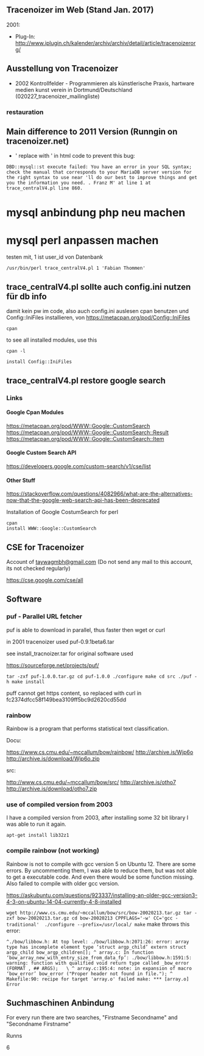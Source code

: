 
## Tracenoizer im Web (Stand Jan. 2017)

2001:

 * Plug-In: http://www.iplugin.ch/kalender/archiv/archiv/detail/article/tracenoizerorg/

## Ausstellung von Tracenoizer

 * 2002 Kontrollfelder - Programmieren als künstlerische Praxis, hartware medien kunst verein in Dortmund/Deutschland (020227_tracenoizer_mailingliste)



### restauration


## Main difference to 2011 Version (Runngin on tracenoizer.net) 

 * ' replace with &apos; in html code to prevent this bug:
 
`DBD::mysql::st execute failed: You have an error in your SQL syntax; check the manual that corresponds to your MariaDB server version for the right syntax to use near 'll do our best to improve things and get you the information you need. . Franz M' at line 1 at trace_centralV4.pl line 860.
`

# mysql anbindung php neu machen


# mysql perl anpassen machen



testen mit, 1 ist user_id von  Datenbank
```
/usr/bin/perl trace_centralV4.pl 1 'Fabian Thommen'
```


## trace_centralV4.pl sollte auch config.ini nutzen für db info

damit kein pw im code, also auch config.ini auslesen
cpan benutzen und  Config::IniFiles installieren, von https://metacpan.org/pod/Config::IniFiles

```
cpan
```

to see all installed modules, use this
```
cpan -l
```


```
install Config::IniFiles
```


## trace_centralV4.pl restore google search

### Links

#### Google Cpan Modules

https://metacpan.org/pod/WWW::Google::CustomSearch
https://metacpan.org/pod/WWW::Google::CustomSearch::Result
https://metacpan.org/pod/WWW::Google::CustomSearch::Item

#### Google Custom Search API

https://developers.google.com/custom-search/v1/cse/list

#### Other Stuff

https://stackoverflow.com/questions/4082966/what-are-the-alternatives-now-that-the-google-web-search-api-has-been-deprecated

Installation of Google CostumSearch for perl
```
cpan
install WWW::Google::CustomSearch
```

## CSE for Tracenoizer

Account of taywagmbh@gmail.com (Do not send any mail to this account, its not checked regularly)

https://cse.google.com/cse/all


## Software

### puf - Parallel URL fetcher 

puf is able to download in parallel, thus faster then wget or curl

in 2001 tracenoizer used puf-0.9.1beta6.tar

see install_tracnoizer.tar for original software used

https://sourceforge.net/projects/puf/

`
tar -zxf puf-1.0.0.tar.gz
cd puf-1.0.0
./configure
make
cd src
./puf -h
make install
`

puff cannot get https content, so replaced with curl in fc2374dfcc58f149bea3109ff5bc9d2620cd55dd 


### rainbow

Rainbow is a program that performs statistical text classification.

Docu:

https://www.cs.cmu.edu/~mccallum/bow/rainbow/
http://archive.is/Wjp6o
http://archive.is/download/Wjp6o.zip

src:

http://www.cs.cmu.edu/~mccallum/bow/src/
http://archive.is/otho7
http://archive.is/download/otho7.zip


### use of compiled version from 2003


I have a compiled version from 2003, after installing some 32 bit library I was able to run it again.

`
apt-get install lib32z1
`


### compile rainbow (not working)

Rainbow is not to compile with gcc version 5 on Ubuntu 12. There are some errors. By uncommenting them, I was able to reduce them, but was not able to get a executable code. And even there would be some function missing. Also failed to compile with older gcc version.

https://askubuntu.com/questions/923337/installing-an-older-gcc-version3-4-3-on-ubuntu-14-04-currently-4-8-installed

`
wget http://www.cs.cmu.edu/~mccallum/bow/src/bow-20020213.tar.gz
tar -zxf bow-20020213.tar.gz
cd bow-20020213
CPPFLAGS='-w' CC='gcc -traditional'  ./configure --prefix=/usr/local/
make
`
make throws this error:

`
^./bow/libbow.h: At top level:
./bow/libbow.h:2071:26: error: array type has incomplete element type ‘struct argp_child’
 extern struct argp_child bow_argp_children[];
                          ^
array.c: In function ‘bow_array_new_with_entry_size_from_data_fp’:
./bow/libbow.h:1591:5: warning: function with qualified void return type called
     _bow_error (FORMAT , ## ARGS);   \
     ^
array.c:195:4: note: in expansion of macro ‘bow_error’
    bow_error ("Proper header not found in file.");
    ^
Makefile:90: recipe for target 'array.o' failed
make: *** [array.o] Error 
`

## Suchmaschinen Anbindung

For every run there are two searches,  "Firstname Secondname" and "Secondname Firstname"

Runns

6